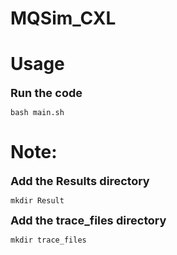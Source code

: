 # MQSim_CXL

# Usage
<font size = 4>**Run the code**</font>
```
bash main.sh
```

# Note:

<font size = 4>**Add the Results directory**</font>
```
mkdir Result
```
<font size = 4>**Add the trace_files directory**</font>
```
mkdir trace_files
```

